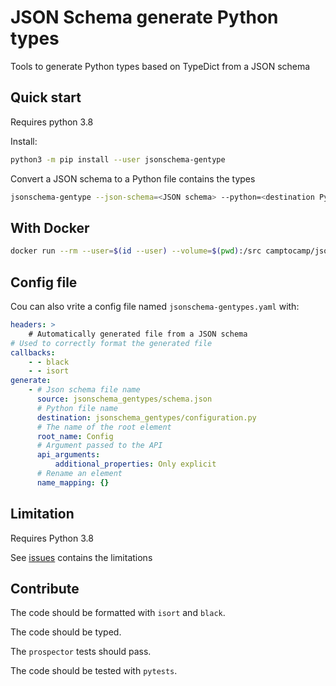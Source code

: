 # JSON Schema generate Python types

Tools to generate Python types based on TypeDict from a JSON schema

## Quick start

Requires python 3.8

Install:

```bash
python3 -m pip install --user jsonschema-gentype
```

Convert a JSON schema to a Python file contains the types

```bash
jsonschema-gentype --json-schema=<JSON schema> --python=<destination Python>
```

## With Docker

```bash
docker run --rm --user=$(id --user) --volume=$(pwd):/src camptocamp/jsonschema-gentypes
```

## Config file

Cou can also vrite a config file named `jsonschema-gentypes.yaml` with:

```yaml
headers: >
    # Automatically generated file from a JSON schema
# Used to correctly format the generated file
callbacks:
    - - black
    - - isort
generate:
    - # Json schema file name
      source: jsonschema_gentypes/schema.json
      # Python file name
      destination: jsonschema_gentypes/configuration.py
      # The name of the root element
      root_name: Config
      # Argument passed to the API
      api_arguments:
          additional_properties: Only explicit
      # Rename an element
      name_mapping: {}
```

## Limitation

Requires Python 3.8

See [issues](https://github.com/camptocamp/jsonschema-gentypes/issues?q=is%3Aissue+is%3Aopen+label%3Alimitation) contains the limitations

## Contribute

The code should be formatted with `isort` and `black`.

The code should be typed.

The `prospector` tests should pass.

The code should be tested with `pytests`.
